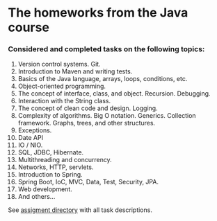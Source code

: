 # The homeworks from the Java course

### Considered and completed tasks on the following topics:

1. Version control systems. Git.
2. Introduction to Maven and writing tests.
3. Basics of the Java language, arrays, loops, conditions, etc.
4. Object-oriented programming.
5. The concept of interface, class, and object. Recursion. Debugging.
6. Interaction with the String class.
7. The concept of clean code and design. Logging.
8. Complexity of algorithms. Big O notation. Generics. Collection framework. Graphs, trees, and other structures.
9. Exceptions.
10. Date API
11. IO / NIO.
12. SQL, JDBC, Hibernate.
13. Multithreading and concurrency.
14. Networks, HTTP, servlets.
15. Introduction to Spring.
16. Spring Boot, IoC, MVC, Data, Test, Security, JPA.
17. Web development.
18. And others...

See [assigment directory](https://github.com/rliubymenko/nix_9/tree/master/assignments) with all task descriptions.
